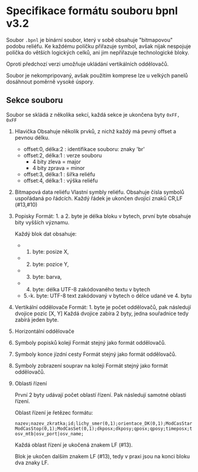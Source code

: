 # Specifikace formátu souboru bpnl v3.2

Soubor `.bpnl` je binární soubor, který v sobě obsahuje "bitmapovou" podobu
reliéfu. Ke každému políčku přiřazuje symbol, avšak nijak nespojuje políčka
do větších logických celků, ani jim nepřiřazuje technologické bloky.

Oproti předchozí verzi umožňuje ukládání vertikálních oddělovačů.

Soubor je nekompripovaný, avšak použitím komprese lze u velkých panelů dosáhnout
poměrně vysoké úspory.

## Sekce souboru

Soubor se skládá z několika sekcí, každá sekce je ukončena byty `0xFF, 0xFF`

 1. Hlavička
    Obsahuje několik prvků, z nichž každý má pevný offset a pevnou délku.

    * offset:0, délka:2 : identifikace souboru: znaky 'br'
    * offset:2, délka:1 : verze souboru
      - 4 bity zleva = major
      - 4 bity zprava = minor
    * offset:3, délka:1 : šířka reliéfu
    * offset:4, délka:1 : výška reliéfu

 2. Bitmapová data reliéfu
    Vlastní symbly reliéfu. Obsahuje čísla symbolů uspořádaná po řádcích.
    Každý řádek je ukončen dvojicí znaků CR,LF (#13,#10)

 3. Popisky
    Formát: 1. a 2. byte je délka bloku v bytech, první byte obsahuje bity
    vyšších významu.

    Každý blok dat obsahuje:
     * 1. byte: posize X,
     * 2. byte: pozice Y,
     * 3. byte: barva,
     * 4. byte: délka UTF-8 zakódovaného textu v bytech
     * 5.-k. byte: UTF-8 text zakódovaný v bytech o délce udané ve 4. bytu

 4. Vertikální oddělovače
    Formát: 1. byte je počet oddělovačů, pak následují dvojice pozic [X, Y]
    Každá dvojice zabíra 2 byty, jedna souřadnice tedy zabírá jeden byte.

 5. Horizontální oddělovače

 6. Symboly popisků kolejí
    Formát stejný jako formát oddělovačů.

 7. Symboly konce jízdní cesty
    Formát stejný jako formát oddělovačů.

 8. Symboly zobrazení souprav na koleji
    Formát stejný jako formát oddělovačů.

 9. Oblasti řízení

    První 2 byty udávají počet oblastí řízení. Pak následují samotné oblasti
    řízení.

    Oblast řízení je řetězec formátu:

    ```
    nazev;nazev_zkratka;id;lichy_smer(0,1);orientace_DK(0,1);ModCasStart(0,1);
    ModCasStop(0,1);ModCasSet(0,1);dkposx;dkposy;qposx;qposy;timeposx;timeposy;
    osv_mtb|osv_port|osv_name;
    ```

    Každá oblast řízení je ukočená znakem LF (#13).

    Blok je ukočen dalším znakem LF (#13), tedy v praxi jsou na konci bloku
    dva znaky LF.
